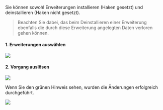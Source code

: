 
Sie können sowohl Erweiterungen installieren (Haken gesetzt) und deinstallieren (Haken nicht gesetzt). 

> Beachten Sie dabei, das beim Deinstallieren einer Erweiterung ebenfalls die durch diese Erweiterung angelegten Daten verloren gehen können.

#### 1. Erweiterungen auswählen

![](pluginsB.png)

#### 2. Vorgang auslösen

![](pluginsA.png)

Wenn Sie den grünen Hinweis sehen, wurden die Änderungen erfolgreich durchgeführt.

![](pluginsC.png)